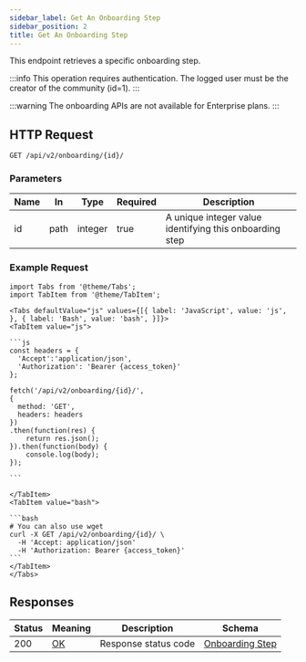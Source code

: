 ```yaml
---
sidebar_label: Get An Onboarding Step
sidebar_position: 2
title: Get An Onboarding Step
---
```


This endpoint retrieves a specific onboarding step.

:::info
This operation requires authentication. The logged user must be the creator of the community (id=1).
:::

:::warning
The onboarding APIs are not available for Enterprise plans.
:::

## HTTP Request

`GET /api/v2/onboarding/{id}/`

### Parameters

| Name | In   | Type    | Required | Description                                             |
|------|------|---------|----------|---------------------------------------------------------|
| id   | path | integer | true     | A unique integer value identifying this onboarding step |

### Example Request

````mdx-code-block
import Tabs from '@theme/Tabs';
import TabItem from '@theme/TabItem';

<Tabs defaultValue="js" values={[{ label: 'JavaScript', value: 'js', }, { label: 'Bash', value: 'bash', }]}>
<TabItem value="js">

```js
const headers = {
  'Accept':'application/json',
  'Authorization': 'Bearer {access_token}'
};

fetch('/api/v2/onboarding/{id}/',
{
  method: 'GET',
  headers: headers
})
.then(function(res) {
    return res.json();
}).then(function(body) {
    console.log(body);
});

```

</TabItem>
<TabItem value="bash">

```bash
# You can also use wget
curl -X GET /api/v2/onboarding/{id}/ \
  -H 'Accept: application/json'
  -H 'Authorization: Bearer {access_token}'
```
</TabItem>
</Tabs>
````

## Responses

| Status | Meaning                                                 | Description          | Schema                                                           |
|--------|---------------------------------------------------------|----------------------|------------------------------------------------------------------|
| 200    | [OK](https://tools.ietf.org/html/rfc7231#section-6.3.1) | Response status code | [Onboarding Step](/docs/apireference/v2/schemas/onboarding_step) |
